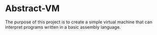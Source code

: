# Abstract-VM
The purpose of this project is to create a simple virtual machine that can interpret programs written in a basic assembly language.
